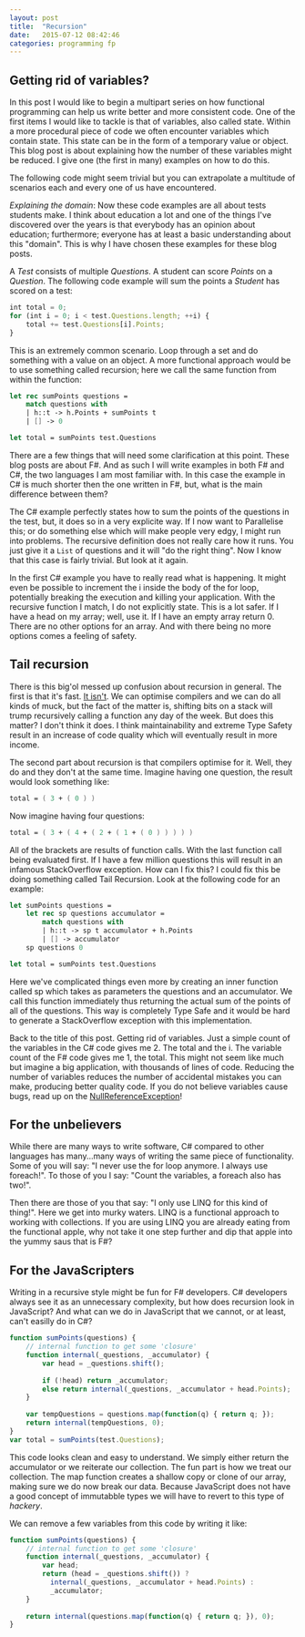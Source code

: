 ```yaml
---
layout: post
title:  "Recursion"
date:   2015-07-12 08:42:46
categories: programming fp
---
```

## Getting rid of variables?

In this post I would like to begin a multipart series on how functional programming can help us write better and more 
consistent code. One of the first items I would like to tackle is that of variables, also called state. Within a more 
procedural piece of code we often encounter variables which contain state. This state can be in the form of a temporary 
value or object. This blog post is about explaining how the number of these variables might be reduced. I give one 
(the first in many) examples on how to do this. 

The following code might seem trivial but you can extrapolate a multitude of scenarios each and every one of us have encountered.

*Explaining the domain*: Now these code examples are all about tests students make. I think about education a lot and 
one of the things I've discovered over the years is that everybody has an opinion about education; furthermore; 
everyone has at least a basic understanding about this "domain". This is why I have chosen these examples for these 
blog posts.

A *Test* consists of multiple *Questions*. A student can score *Points* on a *Question*. The following code example will sum 
the points a *Student* has scored on a test: 


```javascript
int total = 0; 
for (int i = 0; i < test.Questions.length; ++i) { 
    total += test.Questions[i].Points; 
} 
```

This is an extremely common scenario. Loop through a set and do something with a value on an object. A more functional 
approach would be to use something called recursion; here we call the same function from within the function:

```fsharp
let rec sumPoints questions = 
    match questions with 
    | h::t -> h.Points + sumPoints t 
    | [] -> 0 

let total = sumPoints test.Questions 
```

There are a few things that will need some clarification at this point. These blog posts are about F#. And as such I 
will write examples in both F# and C#, the two languages I am most familiar with. In this case the example in C# is 
much shorter then the one written in F#, but, what is the main difference between them?

The C# example perfectly states how to sum the points of the questions in the test, but, it does so in a very explicite 
way.  If I now want to Parallelise this; or do something else which will make people very edgy, I might run into problems. 
The recursive definition does not really care how it runs. You just give it a `List` of questions and it will "do the right 
thing". Now I know that this case is fairly trivial. But look at it again. 

In the first C# example you have to really read what is happening. It might even be possible to increment the i inside 
the body of the for loop, potentially breaking the execution and killing your application. With the recursive function 
I match, I do not explicitly state. This is a lot safer. If I have a head on my array; well, use it. If I have an empty 
array return 0. There are no other options for an array.  And with there being no more options comes a feeling of safety.

## Tail recursion

There is this big'ol messed up confusion about recursion in general. The first is that it's fast. 
[It isn't](http://stackoverflow.com/questions/2651112/is-recursion-ever-faster-than-looping). We can optimise compilers 
and we can do all kinds of muck, but the fact of the matter is, shifting bits on a stack will trump recursively calling a 
function any day of the week. But does this matter? I don't think it does. I think maintainability and extreme Type Safety 
result in an increase of code quality which will eventually result in more income. 

The second part about recursion is that compilers optimise for it. Well, they do and they don't at the same time. Imagine 
having one question, the result would look something like:

```fsharp
total = ( 3 + ( 0 ) ) 
```

Now imagine having four questions:

```fsharp
total = ( 3 + ( 4 + ( 2 + ( 1 + ( 0 ) ) ) ) )
```

All of the brackets are results of function calls. With the last function call being evaluated first. If I have a few 
million questions this will result in an infamous StackOverflow exception. How can I fix this? I could fix this be doing 
something called Tail Recursion. Look at the following code for an example:

```fsharp
let sumPoints questions = 
    let rec sp questions accumulator = 
        match questions with 
        | h::t -> sp t accumulator + h.Points 
        | [] -> accumulator 
    sp questions 0 

let total = sumPoints test.Questions 
```

Here we've complicated things even more by creating an inner function called sp which takes as parameters the questions 
and an accumulator. We call this function immediately thus returning the actual sum of the points of all of the questions. 
This way is completely Type Safe and it would be hard to generate a StackOverflow exception with this implementation.

Back to the title of this post. Getting rid of variables. Just a simple count of the variables in the C# code gives me 2. 
The total and the i. The variable count of the F# code gives me 1, the total. This might not seem like much but imagine 
a big application, with thousands of lines of code. Reducing the number of variables reduces the number of accidental 
mistakes you can make, producing better quality code. If you do not believe variables cause bugs, read up on the 
[NullReferenceException](http://www.infoq.com/presentations/Null-References-The-Billion-Dollar-Mistake-Tony-Hoare)! 

## For the unbelievers
While there are many ways to write software, C# compared to other languages has many...many ways of writing the same 
piece of functionality. Some of you will say: "I never use the for loop anymore. I always use foreach!". To those of 
you I say: "Count the variables, a foreach also has two!".

Then there are those of you that say: "I only use LINQ for this kind of thing!". Here we get into murky waters. LINQ 
is a functional approach to working with collections. If you are using LINQ you are already eating from the functional 
apple, why not take it one step further and dip that apple into the yummy saus that is F#?

## For the JavaScripters
Writing in a recursive style might be fun for F# developers. C# developers always see it as an unnecessary complexity,
but how does recursion look in JavaScript? And what can we do in JavaScript that we cannot, or at least, can't easilly
do in C#?

```javascript
function sumPoints(questions) {
    // internal function to get some 'closure'
    function internal(_questions, _accumulator) {
        var head = _questions.shift();
    
        if (!head) return _accumulator;
        else return internal(_questions, _accumulator + head.Points);
    }
    
    var tempQuestions = questions.map(function(q) { return q; });
    return internal(tempQuestions, 0);
}
var total = sumPoints(test.Questions); 
```

This code looks clean and easy to understand. We simply either return the accumulator or we reiterate our collection.
The fun part is how we treat our collection. The map function creates a shallow copy or clone of our array, making sure
we do now break our data. Because JavaScript does not have a good concept of immutabble types we will have to revert to
this type of *hackery*.

We can remove a few variables from this code by writing it like:

```javascript
function sumPoints(questions) {
    // internal function to get some 'closure'
    function internal(_questions, _accumulator) {
        var head;
        return (head = _questions.shift()) ?   
          internal(_questions, _accumulator + head.Points) :
          _accumulator;
    }
    
    return internal(questions.map(function(q) { return q; }), 0);
}
```

